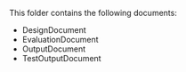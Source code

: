 This folder contains the following documents:
* DesignDocument
* EvaluationDocument
* OutputDocument
* TestOutputDocument
